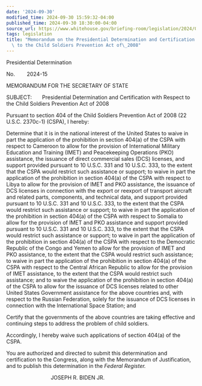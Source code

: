 ```yaml
---
date: '2024-09-30'
modified_time: 2024-09-30 15:59:32-04:00
published_time: 2024-09-30 18:30:00-04:00
source_url: https://www.whitehouse.gov/briefing-room/legislation/2024/09/30/memorandum-on-the-presidential-determination-and-certification-with-respect-to-the-child-soldiers-prevention-act-of-2008/
tags: legislation
title: "Memorandum on the Presidential Determination and Certification with Respect\
  \ to the Child Soldiers Prevention Act of\_2008"
---
```

 
Presidential Determination

No.        2024-15        

MEMORANDUM FOR THE SECRETARY OF STATE

SUBJECT:       Presidential Determination and Certification with Respect
to the Child Soldiers Prevention Act of 2008

Pursuant to section 404 of the Child Soldiers Prevention Act of 2008 (22
U.S.C. 2370c-1) (CSPA), I hereby:

Determine that it is in the national interest of the United States to
waive in part the application of the prohibition in section 404(a) of
the CSPA with respect to Cameroon to allow for the provision of
International Military Education and Training (IMET) and Peacekeeping
Operations (PKO) assistance, the issuance of direct commercial sales
(DCS) licenses, and support provided pursuant to 10 U.S.C. 331 and
10 U.S.C. 333, to the extent that the CSPA would restrict such
assistance or support; to waive in part the application of the
prohibition in section 404(a) of the CSPA with respect to Libya to allow
for the provision of IMET and PKO assistance, the issuance of DCS
licenses in connection with the export or reexport of transport aircraft
and related parts, components, and technical data, and support provided
pursuant to 10 U.S.C. 331 and 10 U.S.C. 333, to the extent that the CSPA
would restrict such assistance or support; to waive in part the
application of the prohibition in section 404(a) of the CSPA with
respect to Somalia to allow for the provision of IMET and PKO assistance
and support provided pursuant to 10 U.S.C. 331 and 10 U.S.C. 333, to the
extent that the CSPA would restrict such assistance or support; to waive
in part the application of the prohibition in section 404(a) of the CSPA
with respect to the Democratic Republic of the Congo and Yemen to allow
for the provision of IMET and PKO assistance, to the extent that the
CSPA would restrict such assistance; to waive in part the application of
the prohibition in section 404(a) of the CSPA with respect to the
Central African Republic to allow for the provision of IMET assistance,
to the extent that the CSPA would restrict such assistance; and to waive
the application of the prohibition in section 404(a) of the CSPA to
allow for the issuance of DCS licenses related to other United States
Government assistance for the above countries and, with respect to the
Russian Federation, solely for the issuance of DCS licenses in
connection with the International Space Station; and

Certify that the governments of the above countries are taking effective
and continuing steps to address the problem of child soldiers.

Accordingly, I hereby waive such applications of section 404(a) of the
CSPA.

You are authorized and directed to submit this determination and
certification to the Congress, along with the Memorandum of
Justification, and to publish this determination in the *Federal
Register.*

                              JOSEPH R. BIDEN JR.
